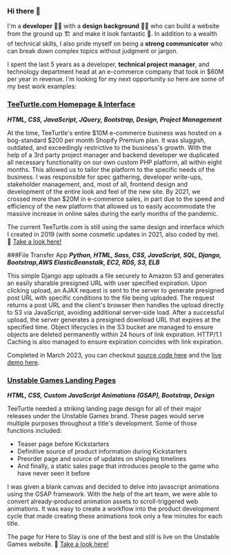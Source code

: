 ### Hi there 👋

I'm a **developer** 👨‍💻 with a **design background** 👨‍🎨 who can build a website from the ground up 🏗️ and make it look fantastic 💅. In addition to a wealth of technical skills, I also pride myself on being a **strong communicator** who can break down complex topics without judgment or jargon. 

I spent the last 5 years as a developer, **technical project manager**, and technology department head at an e-commerce company that took in $60M per year in revenue. I'm looking for my next opportunity so here are some of my best work examples:

### [TeeTurtle.com Homepage & Interface](https://www.teeturtle.com/) 
***HTML, CSS, JavaScript, JQuery, Bootstrap, Design, Project Management***

At the time, TeeTurtle's entire $10M e-commerce business was hosted on a bog-standard $200 per month Shopify Premium plan. It was sluggish, outdated, and exceedingly restrictive to the business's growth. With the help of a 3rd party project manager and backend developer we duplicated all necessary functionality on our own custom PHP platform, all within eight months. This allowed us to tailor the platform to the specific needs of the business. I was responsible for spec gathering, developer write-ups, stakeholder management, and, most of all, frontend design and development of the entire look and feel of the new site. By 2021, we crossed more than $20M in e-commerce sales, in part due to the speed and efficiency of the new platform that allowed us to easily accommodate the massive increase in online sales during the early months of the pandemic.

The current TeeTurtle.com is still using the same design and interface which I created in 2019 (with some cosmetic updates in 2021, also coded by me). 🔗 [Take a look here!](https://www.teeturtle.com/)


###File Transfer App
***Python, HTML, Sass, CSS, JavaScript, SQL, Django, Bootstrap,AWS ElasticBeanstalk, EC2, RDS, S3, ELB***

This simple Django app uploads a file securely to Amazon S3 and generates an easily sharable presigned URL with user specified expiration. Upon clicking upload, an AJAX request is sent to the server to generate presigned post URL with specific conditions to the file being uploaded. The request returns a post URL and the client's browser then handles the upload directly to S3 via JavaScript, avoiding additional server-side load. After a successful upload, the server generates a presigned download URL that expires at the specified time. Object lifecycles in the S3 bucket are managed to ensure objects are deleted permanently within 24 hours of link expiration. HTTP/1.1 Caching is also managed to ensure expiration coincides with link expiration.

Completed in March 2023, you can checkout [source code here](https://github.com/jpmalley/filetransferapp) and the [live demo here](https://filetransfer.johnpmalley.com).

### [Unstable Games Landing Pages](https://www.teeturtle.com/site/here-to-slay)
***HTML, CSS, Custom JavaScript Animations (GSAP), Bootstrap, Design***

TeeTurtle needed a striking landing page design for all of their major releases under the Unstable Games brand. These pages would serve multiple purposes throughout a title's development. Some of those functions included:

- Teaser page before Kickstarters
- Definitive source of product information during Kickstarters
- Preorder page and source of updates on shipping timelines
- And finally, a static sales page that introduces people to the game who have never seen it before

I was given a blank canvas and decided to delve into javascript animations using the GSAP framework. With the help of the art team, we were able to convert already-produced animation assets to scroll-triggered web animations. It was easy to create a workflow into the product development cycle that made creating these animations took only a few minutes for each title.

The page for Here to Slay is one of the best and still is live on the Unstable Games website. 🔗 [Take a look here!](https://www.teeturtle.com/site/here-to-slay)

